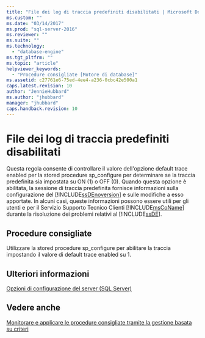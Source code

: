 ```yaml
---
title: "File dei log di traccia predefiniti disabilitati | Microsoft Docs"
ms.custom: ""
ms.date: "03/14/2017"
ms.prod: "sql-server-2016"
ms.reviewer: ""
ms.suite: ""
ms.technology: 
  - "database-engine"
ms.tgt_pltfrm: ""
ms.topic: "article"
helpviewer_keywords: 
  - "Procedure consigliate [Motore di database]"
ms.assetid: c27761e6-75ed-4ee4-a236-0cbc42e500a1
caps.latest.revision: 10
author: "JennieHubbard"
ms.author: "jhubbard"
manager: "jhubbard"
caps.handback.revision: 10
---
```

# File dei log di traccia predefiniti disabilitati
  Questa regola consente di controllare il valore dell'opzione default trace enabled per la stored procedure sp_configure per determinare se la traccia predefinita sia impostata su ON (1) o OFF (0). Quando questa opzione è abilitata, la sessione di traccia predefinita fornisce informazioni sulla configurazione del [!INCLUDE[ssDEnoversion](../../includes/ssdenoversion-md.md)] e sulle modifiche a esso apportate. In alcuni casi, queste informazioni possono essere utili per gli utenti e per il Servizio Supporto Tecnico Clienti [!INCLUDE[msCoName](../../includes/msconame-md.md)] durante la risoluzione dei problemi relativi al [!INCLUDE[ssDE](../../includes/ssde-md.md)].  
  
## Procedure consigliate  
 Utilizzare la stored procedure sp_configure per abilitare la traccia impostando il valore di default trace enabled su 1.  
  
## Ulteriori informazioni  
 [Opzioni di configurazione del server &#40;SQL Server&#41;](../../database-engine/configure-windows/server-configuration-options-sql-server.md)  
  
## Vedere anche  
 [Monitorare e applicare le procedure consigliate tramite la gestione basata su criteri](../../relational-databases/policy-based-management/monitor-and-enforce-best-practices-by-using-policy-based-management.md)  
  
  